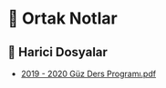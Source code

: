 # 📗 Ortak Notlar

<!--Index-->

## 📂 Harici Dosyalar

- [2019 - 2020 Güz Ders Programı.pdf](./2019%20-%202020%20G%C3%BCz%20Ders%20Program%C4%B1.pdf)

<!--Index-->

